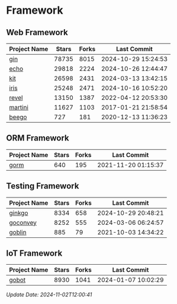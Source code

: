 # Framework

## Web Framework
| Project Name | Stars | Forks | Last Commit |
| ------------ | ----- | ----- | ----------- |
| [gin](https://github.com/gin-gonic/gin) | 78735 | 8015 | 2024-10-29 15:24:53 |
| [echo](https://github.com/labstack/echo) | 29818 | 2224 | 2024-10-26 12:44:47 |
| [kit](https://github.com/go-kit/kit) | 26598 | 2431 | 2024-03-13 13:42:15 |
| [iris](https://github.com/kataras/iris) | 25248 | 2471 | 2024-10-16 10:52:20 |
| [revel](https://github.com/revel/revel) | 13150 | 1387 | 2022-04-12 20:53:30 |
| [martini](https://github.com/go-martini/martini) | 11627 | 1103 | 2017-01-21 21:58:54 |
| [beego](https://github.com/astaxie/beego) | 727 | 181 | 2020-12-13 11:36:23 |

## ORM Framework
| Project Name | Stars | Forks | Last Commit |
| ------------ | ----- | ----- | ----------- |
| [gorm](https://github.com/jinzhu/gorm) | 640 | 195 | 2021-11-20 01:15:37 |

## Testing Framework
| Project Name | Stars | Forks | Last Commit |
| ------------ | ----- | ----- | ----------- |
| [ginkgo](https://github.com/onsi/ginkgo) | 8334 | 658 | 2024-10-29 20:48:21 |
| [goconvey](https://github.com/smartystreets/goconvey) | 8252 | 555 | 2024-03-06 06:24:57 |
| [goblin](https://github.com/franela/goblin) | 885 | 79 | 2021-10-03 14:34:22 |

## IoT Framework
| Project Name | Stars | Forks | Last Commit |
| ------------ | ----- | ----- | ----------- |
| [gobot](https://github.com/hybridgroup/gobot) | 8930 | 1041 | 2024-01-07 10:02:29 |

*Update Date: 2024-11-02T12:00:41*